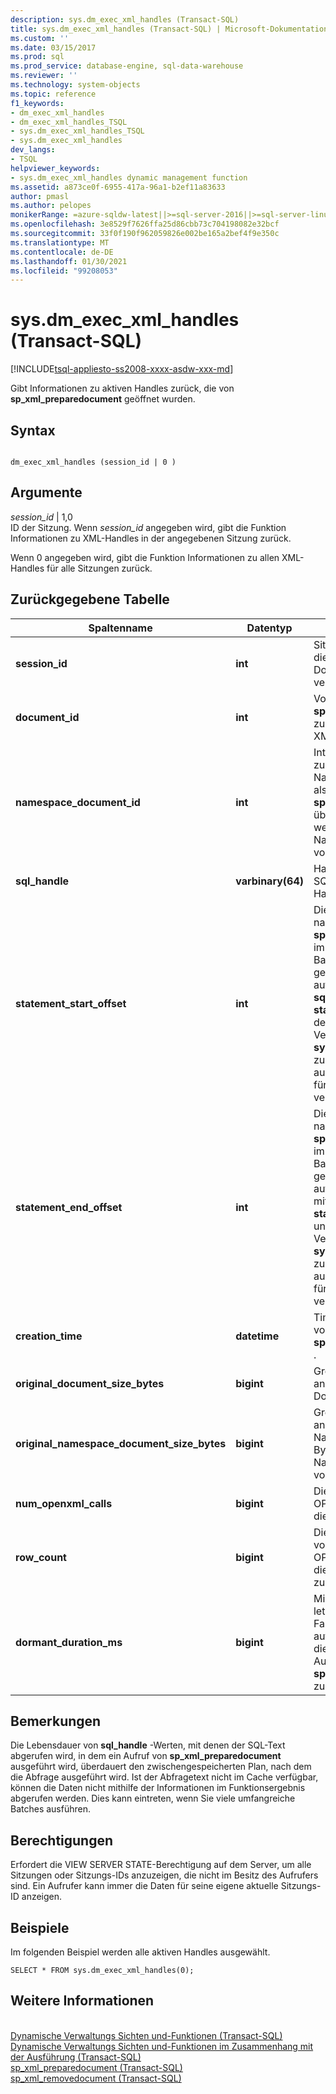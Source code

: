 ```yaml
---
description: sys.dm_exec_xml_handles (Transact-SQL)
title: sys.dm_exec_xml_handles (Transact-SQL) | Microsoft-Dokumentation
ms.custom: ''
ms.date: 03/15/2017
ms.prod: sql
ms.prod_service: database-engine, sql-data-warehouse
ms.reviewer: ''
ms.technology: system-objects
ms.topic: reference
f1_keywords:
- dm_exec_xml_handles
- dm_exec_xml_handles_TSQL
- sys.dm_exec_xml_handles_TSQL
- sys.dm_exec_xml_handles
dev_langs:
- TSQL
helpviewer_keywords:
- sys.dm_exec_xml_handles dynamic management function
ms.assetid: a873ce0f-6955-417a-96a1-b2ef11a83633
author: pmasl
ms.author: pelopes
monikerRange: =azure-sqldw-latest||>=sql-server-2016||>=sql-server-linux-2017||=azuresqldb-mi-current
ms.openlocfilehash: 3e8529f7626ffa25d86cbb73c704198082e32bcf
ms.sourcegitcommit: 33f0f190f962059826e002be165a2bef4f9e350c
ms.translationtype: MT
ms.contentlocale: de-DE
ms.lasthandoff: 01/30/2021
ms.locfileid: "99208053"
---
```

# <a name="sysdm_exec_xml_handles-transact-sql"></a>sys.dm_exec_xml_handles (Transact-SQL)
[!INCLUDE[tsql-appliesto-ss2008-xxxx-asdw-xxx-md](../../includes/tsql-appliesto-ss2008-xxxx-asdw-xxx-md.md)]

  Gibt Informationen zu aktiven Handles zurück, die von **sp_xml_preparedocument** geöffnet wurden.  
  
## <a name="syntax"></a>Syntax  
  
```  
  
dm_exec_xml_handles (session_id | 0 )  
```  
  
## <a name="arguments"></a>Argumente  
 *session_id* | 1,0  
 ID der Sitzung. Wenn *session_id* angegeben wird, gibt die Funktion Informationen zu XML-Handles in der angegebenen Sitzung zurück.  
  
 Wenn 0 angegeben wird, gibt die Funktion Informationen zu allen XML-Handles für alle Sitzungen zurück.  
  
## <a name="table-returned"></a>Zurückgegebene Tabelle  
  
|Spaltenname|Datentyp|BESCHREIBUNG|  
|-----------------|---------------|-----------------|  
|**session_id**|**int**|Sitzungs-ID der Sitzung, die dieses XML-Dokumenthandle verwaltet.|  
|**document_id**|**int**|Von **sp_xml_preparedocument** zurückgegebene ID eines XML-Dokumenthandles.|  
|**namespace_document_id**|**int**|Interne Handle-ID für das zugeordnete Namespacedokument, das als dritter Parameter an **sp_xml_preparedocument** übergeben wurde. NULL, wenn kein Namespacedokument vorhanden ist.|  
|**sql_handle**|**varbinary(64)**|Handle für den Text des SQL-Codes, in dem das Handle definiert wurde.|  
|**statement_start_offset**|**int**|Die Anzahl von Zeichen, nach der der Aufruf von **sp_xml_preparedocument** im zurzeit ausgeführten Batch oder in der gespeicherten Prozedur auftritt. Kann mit dem **sql_handle**, dem **statement_end_offset** und der dynamischen Verwaltungsfunktion **sys.dm_exec_sql_text** zum Abrufen der aktuell ausgeführten Anweisung für die Anforderung verwendet werden.|  
|**statement_end_offset**|**int**|Die Anzahl von Zeichen, nach der der Aufruf von **sp_xml_preparedocument** im zurzeit ausgeführten Batch oder in der gespeicherten Prozedur auftritt. Kann zusammen mit **sql_handle**, **statement_start_offset** und der dynamischen Verwaltungsfunktion **sys.dm_exec_sql_text** zum Abrufen der zurzeit ausgeführten Anweisung für die Anforderung verwendet werden.|  
|**creation_time**|**datetime**|Timestamp des Aufrufs von **sp_xml_preparedocument** .|  
|**original_document_size_bytes**|**bigint**|Größe des nicht analysierten XML-Dokuments in Bytes.|  
|**original_namespace_document_size_bytes**|**bigint**|Größe des nicht analysierten XML-Namespacedokuments in Bytes. NULL, wenn kein Namespacedokument vorhanden ist.|  
|**num_openxml_calls**|**bigint**|Die Anzahl von OPENXML-Aufrufen mit diesem Dokumenthandle.|  
|**row_count**|**bigint**|Die Anzahl von Zeilen, die von allen vorherigen OPENXML-Aufrufen für dieses Dokumenthandle zurückgegeben wurden.|  
|**dormant_duration_ms**|**bigint**|Millisekunden seit dem letzten OPENXML-Aufruf. Falls OPENXML nicht aufgerufen wurde, werden die Millisekunden seit dem Aufruf von **sp_xml_preparedocument** zurückgegeben.|  
  
## <a name="remarks"></a>Bemerkungen  
 Die Lebensdauer von **sql_handle** -Werten, mit denen der SQL-Text abgerufen wird, in dem ein Aufruf von **sp_xml_preparedocument** ausgeführt wird, überdauert den zwischengespeicherten Plan, nach dem die Abfrage ausgeführt wird. Ist der Abfragetext nicht im Cache verfügbar, können die Daten nicht mithilfe der Informationen im Funktionsergebnis abgerufen werden. Dies kann eintreten, wenn Sie viele umfangreiche Batches ausführen.  
  
## <a name="permissions"></a>Berechtigungen  
 Erfordert die VIEW SERVER STATE-Berechtigung auf dem Server, um alle Sitzungen oder Sitzungs-IDs anzuzeigen, die nicht im Besitz des Aufrufers sind. Ein Aufrufer kann immer die Daten für seine eigene aktuelle Sitzungs-ID anzeigen.      
  
## <a name="examples"></a>Beispiele  
 Im folgenden Beispiel werden alle aktiven Handles ausgewählt.  
  
```  
SELECT * FROM sys.dm_exec_xml_handles(0);  
```  
  
## <a name="see-also"></a>Weitere Informationen  
 <br>[Dynamische Verwaltungs Sichten und-Funktionen (Transact-SQL)](~/relational-databases/system-dynamic-management-views/system-dynamic-management-views.md)
 <br>[Dynamische Verwaltungs Sichten und-Funktionen im Zusammenhang mit der Ausführung (Transact-SQL)](../../relational-databases/system-dynamic-management-views/execution-related-dynamic-management-views-and-functions-transact-sql.md)
 <br>[sp_xml_preparedocument (Transact-SQL)](../system-stored-procedures/sp-xml-preparedocument-transact-sql.md)
 <br>[sp_xml_removedocument (Transact-SQL)](../system-stored-procedures/sp-xml-removedocument-transact-sql.md)


 
  
  
